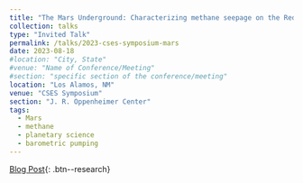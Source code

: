 ```yaml
---
title: "The Mars Underground: Characterizing methane seepage on the Red Planet"
collection: talks
type: "Invited Talk"
permalink: /talks/2023-cses-symposium-mars
date: 2023-08-18
#location: "City, State"
#venue: "Name of Conference/Meeting"
#section: "specific section of the conference/meeting"
location: "Los Alamos, NM"
venue: "CSES Symposium"
section: "J. R. Oppenheimer Center"
tags:
  - Mars
  - methane
  - planetary science
  - barometric pumping
---
```


<!-- excerpt: "<img src='/images/posts/nmtBureau_walkoutSlide.png' alt='NMT-talkBanner' width='500px'/>" -->

<!-- NOTE: the featured callout in front matter allows the post to appear automatically on the ABOUT page if enabled there. -->
<!-- NOTE: the except_separator in the front matter allows you to manually specify how much of the post is included in the except (in this case, everything between the ``more`` callout. -->

[Blog Post](/posts/2023/8/csesSymposium/){: .btn--research}

<!-- **Title:**  The Mars Underground: Characterizing subsurface methane seepage on the Red Planet -->
<!--  -->
<!-- **Abstract:** -->
<!-- > The existence of methane on Mars is a topic of significant interest because it is a potential biosignature – a sign of past or present life. General consensus is that, whether the source of methane is biogenic or abiogenic, it is most likely generated underground. To date, neither the source of methane on Mars nor the mechanism for transmission from the subsurface to the atmosphere are fully understood. Another part of this mystery is that measurements of atmospheric methane collected by Curiosity rover indicate that concentrations vary both seasonally and over short time scales (i.e., from hours to a couple sols). As the *Curiosity* rover nears the end of its life, onboard power becomes an increasing concern, and the pump life of the atmospheric sampler becomes a highly valuable resource. In order to balance these concerns, as well as the needs of other science areas of the mission, we need to be strategic in the choice of times that Curiosity collects its remaining samples. -->
<!-- <br><br> -->
<!-- In the first part of this talk, I will present numerical flow and transport simulations of deeply-sourced methane venting to Mars’ atmosphere via barometric-pressure pumping – a common process on Earth whereby atmospheric fluctuations progressively pull underground gases upward through fracture networks to the surface. We propose that this could be an effective mechanism to explain how deep underground methane reaches the atmosphere and produces the short-term variations observed. -->



<!-- ![NMT-talkBanner](/images/posts/nmtBureau_walkoutSlide.png) -->

<!-- <img src="/images/posts/lags_walkoutSlide.png" alt="LAGS-talkBanner" width="500px"/> -->

<!-- Excerpt this whole post: -->
<!-- more -->


